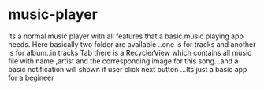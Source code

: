 # music-player
its a normal music player with all features that a basic music playing app needs.
Here basically two folder are available ..one is for tracks and another is for album..in tracks Tab there is a RecyclerView which contains 
all music file with name ,artist and the corresponding image for this song...and a basic notification will shown if user click next button
...Its just a basic app for a begineer
